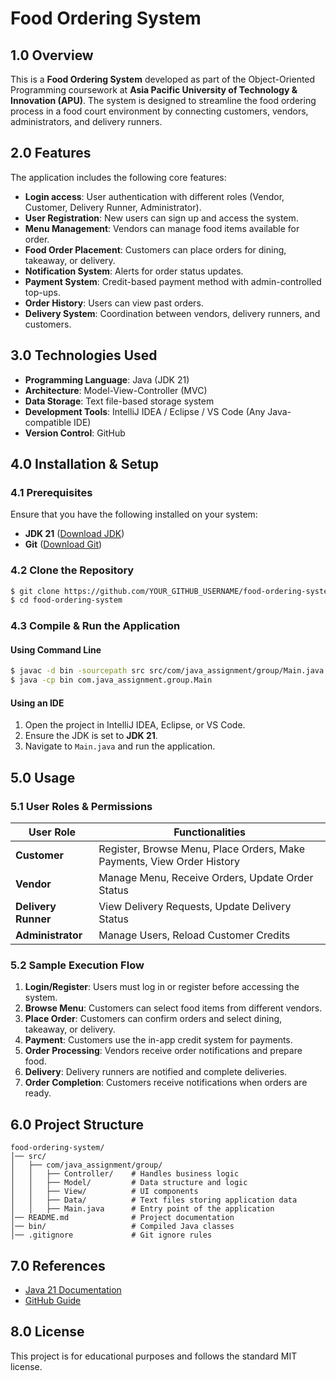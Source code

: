 # Food Ordering System

## 1.0 Overview
This is a **Food Ordering System** developed as part of the Object-Oriented Programming coursework at **Asia Pacific University of Technology & Innovation (APU)**. The system is designed to streamline the food ordering process in a food court environment by connecting customers, vendors, administrators, and delivery runners.

## 2.0 Features
The application includes the following core features:
- **Login access**: User authentication with different roles (Vendor, Customer, Delivery Runner, Administrator).
- **User Registration**: New users can sign up and access the system.
- **Menu Management**: Vendors can manage food items available for order.
- **Food Order Placement**: Customers can place orders for dining, takeaway, or delivery.
- **Notification System**: Alerts for order status updates.
- **Payment System**: Credit-based payment method with admin-controlled top-ups.
- **Order History**: Users can view past orders.
- **Delivery System**: Coordination between vendors, delivery runners, and customers.

## 3.0 Technologies Used
- **Programming Language**: Java (JDK 21)
- **Architecture**: Model-View-Controller (MVC)
- **Data Storage**: Text file-based storage system
- **Development Tools**: IntelliJ IDEA / Eclipse / VS Code (Any Java-compatible IDE)
- **Version Control**: GitHub

## 4.0 Installation & Setup
### 4.1 Prerequisites
Ensure that you have the following installed on your system:
- **JDK 21** ([Download JDK](https://www.oracle.com/java/technologies/javase/jdk21-archive-downloads.html))
- **Git** ([Download Git](https://git-scm.com/downloads))

### 4.2 Clone the Repository
```sh
$ git clone https://github.com/YOUR_GITHUB_USERNAME/food-ordering-system.git
$ cd food-ordering-system
```

### 4.3 Compile & Run the Application
#### Using Command Line
```sh
$ javac -d bin -sourcepath src src/com/java_assignment/group/Main.java
$ java -cp bin com.java_assignment.group.Main
```

#### Using an IDE
1. Open the project in IntelliJ IDEA, Eclipse, or VS Code.
2. Ensure the JDK is set to **JDK 21**.
3. Navigate to `Main.java` and run the application.

## 5.0 Usage
### 5.1 User Roles & Permissions
| User Role       | Functionalities |
|----------------|----------------|
| **Customer** | Register, Browse Menu, Place Orders, Make Payments, View Order History |
| **Vendor** | Manage Menu, Receive Orders, Update Order Status |
| **Delivery Runner** | View Delivery Requests, Update Delivery Status |
| **Administrator** | Manage Users, Reload Customer Credits |

### 5.2 Sample Execution Flow
1. **Login/Register**: Users must log in or register before accessing the system.
2. **Browse Menu**: Customers can select food items from different vendors.
3. **Place Order**: Customers can confirm orders and select dining, takeaway, or delivery.
4. **Payment**: Customers use the in-app credit system for payments.
5. **Order Processing**: Vendors receive order notifications and prepare food.
6. **Delivery**: Delivery runners are notified and complete deliveries.
7. **Order Completion**: Customers receive notifications when orders are ready.

## 6.0 Project Structure
```plaintext
food-ordering-system/
│── src/
│   ├── com/java_assignment/group/
│   │   ├── Controller/    # Handles business logic
│   │   ├── Model/         # Data structure and logic
│   │   ├── View/          # UI components
│   │   ├── Data/          # Text files storing application data
│   │   ├── Main.java      # Entry point of the application
│── README.md              # Project documentation
│── bin/                   # Compiled Java classes
│── .gitignore             # Git ignore rules
```

## 7.0 References
- [Java 21 Documentation](https://docs.oracle.com/en/java/javase/21/)
- [GitHub Guide](https://guides.github.com/)

## 8.0 License
This project is for educational purposes and follows the standard MIT license.

